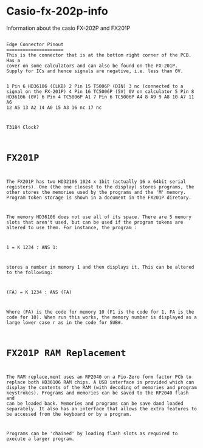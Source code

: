 # Casio-fx-202p-info
Information about the casio FX-202P and FX201P

<code>
Edge Connector Pinout
=====================
This is the connector that is at the bottom right corner of the PCB. Has a
cover on some calculators and can also be found on the FX-201P.
Supply for ICs and hence signals are negative, i.e. less than 0V.
  
1     Pin 6 HD36106  (CLKB)
2     Pin 15 T5006P (DIN)
3     nc                                    (connected to a signal on the FX-201P)
4     Pin 16 TC5006P (5V) 0V on calculator
5     Pin 8 HD36106  (0V)
6     Pin 4 TC5006P A1
7     Pin 6 TC5006P A4
8     A9
9     A8
10    A7
11    A6
12    A5
13    A2
14    A0
15    A3
16    nc
17    nc

T3184    Clock?

FX201P
======

The FX201P has two HD32106 1024 x 1bit (actually 16 x 64bit serial registers). One (the one closest to the display) stores programs,
the other stores the memories used by the programs and the 'M' memory. Program token storage is shown in a document in the FX201P diretory.

The memory HD36106 does not use all of its space. There are 5 memory slots that aren't used, but can be used if the program tokens are altered 
to use them. For instance, the program :

1 = K 1234 : ANS 1:

stores a number in memory 1 and then displays it. This can be altered to the following:

(FA) = K 1234 : ANS (FA)

Where (FA) is the code for memory 10 (F1 is the code for 1, FA is the code for 10). When run this works,
the memory number is displayed as a large lower case r as in the code for SUB#.


FX201P RAM Replacement
======================

The RAM replace,ment uses an RP2040 on a Pio-Zero form factor PCb to replace both HD36106 RAM chips. A USB interface is provided which can display the contents of the RAM (with decoding of memories and program keystrokes).
Programs and memories can be saved to the RP2040 flash and can be loaded back. Memories and programs can be save dand loaded separately.
It also has an interface that allows the extra features to be accessed from the keyboard or by a program.

Programs can be 'chained' by loading flash slots as required to execute a larger program.



